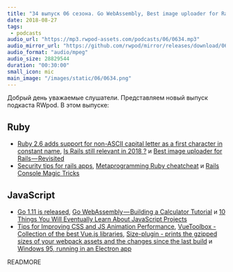 ```yaml
---
title: "34 выпуск 06 сезона. Go WebAssembly, Best image uploader for Rails, VueToolbox, Size-plugin, Windows 95 running in an Electron и прочее"
date: 2018-08-27
tags:
 - podcasts
audio_url: "https://mp3.rwpod-assets.com/podcasts/06/0634.mp3"
audio_mirror_url: "https://github.com/rwpod/mirror/releases/download/06.34/0634.mp3"
audio_format: "audio/mpeg"
audio_size: 28829544
duration: "00:30:00"
small_icon: mic
main_image: "/images/static/06/0634.png"
---
```


Добрый день уважаемые слушатели. Представляем новый выпуск подкаста RWpod. В этом выпуске:

## Ruby

 - [Ruby 2.6 adds support for non-ASCII capital letter as a first character in constant name](https://blog.bigbinary.com/2018/08/22/ruby-2.6-adds-support-for-non-ascii-capital-case-constant.html), [Is Rails still relevant in 2018 ?](https://blog.eq8.eu/article/is-rails-still-relevant-in-2018.html) и [Best image uploader for Rails — Revisited](https://blog.stanko.io/best-image-uploader-for-rails-revisited-3b3b7618cc4c)
 - [Security tips for rails apps](https://drivy.engineering/security-tips-for-rails-apps/), [Metaprogramming Ruby cheatcheat](https://blog.eq8.eu/til/metaprogramming-ruby-examples.html) и [Rails Console Magic Tricks](https://medium.com/@lfv89/rails-console-magic-tricks-da1fdd657d32)

## JavaScript

 - [Go 1.11 is released](https://blog.golang.org/go1.11), [Go WebAssembly — Building a Calculator Tutorial](https://hackernoon.com/go-webassembly-building-a-calculator-tutorial-70fff89db6a9) и [10 Things You Will Eventually Learn About JavaScript Projects](https://blog.usejournal.com/10-things-you-will-eventually-learn-about-javascript-projects-efd7646b958a)
 - [Tips for Improving CSS and JS Animation Performance](https://www.keycdn.com/blog/animation-performance/), [VueToolbox - Collection of the best Vue.js libraries](http://www.vuetoolbox.com/), [Size-plugin - prints the gzipped sizes of your webpack assets and the changes since the last build](https://github.com/GoogleChromeLabs/size-plugin) и [Windows 95, running in an Electron app](https://github.com/felixrieseberg/windows95)

READMORE
